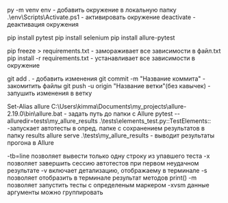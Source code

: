 <!-- Команды для запуска виртуального окружения env -->
py -m venv env - добавить окружение в локальную папку
.\env\Scripts\Activate.ps1 - активировать окружение
deactivate - деактивация окружения

<!-- Команды для установки необходимых модулей -->
pip install pytest
pip install selenium
pip install allure-pytest

<!-- Команды для работы с requirements.txt -->
pip freeze > requirements.txt - замораживает все зависимости в файл.txt
pip install -r requirements.txt - устанавливает все зависимости в окружение

<!-- Команды для пуша в удаленный репозиторий Github-->
git add . - добавить изменения
git commit -m "Название коммита" - закомитить файлы
git push -u origin "Название ветки"(без кавычек) - запушить изменения в ветку 

<!-- Команды для запуска автотестов и открытие их в Allure -->
Set-Alias allure C:\Users\kimma\Documents\my_projects\allure-2.19.0\bin\allure.bat - задать путь до папки с Allure
pytest --alluredir=tests\my_allure_results .\tests\elements_test.py::TestElements:: -запускает автотесты в опред. папке с сохранением результатов в папку results
allure serve .\tests\my_allure_results - выводит результаты прогона в Allure

<!-- Вспомогательные аргументы: -->
-tb=line позволяет вывести только одну строку из упавшего теста
-x позволяет завершить сессию автотестов при первом неудачном результате
-v включает детализацию, отображаему в терминале
-s позволяет отобразить в терминале результат методов print()
-m позволяет запустить тесты с определеным маркером
-xvsm данные аргументы можно группировать


